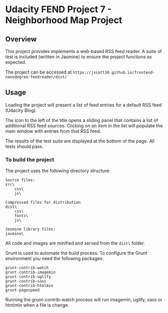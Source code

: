 # Udacity FEND Project 7 - Neighborhood Map Project

## Overview

This project provides implements a web-based RSS feed reader. A suite of test is included (written in Jasmine) to ensure the project functions as expected.

The project can be accessed at `https://jscott10.github.io/frontend-nanodegree-feedreader/dist/`

## Usage

Loading the project will present a list of feed entries for a default RSS feed (Udacity Blog).

The icon to the left of the title opens a sliding panel that contains a list of additional RSS feed sources. Clicking on an item in the list will populate the main window with entries from that RSS feed.

The results of the test suite are displayed at the bottom of the page. All tests should pass.

### To build the project

The project uses the following directory structure:

```
Source files:
src\
    css\
    js\

Compressed files for distribution
dist\
    css\
    fonts\
    js\

Jasmine library files:
jasmine\
```

All code and images are minified and served from the `dist\` folder.

Grunt is used to automate the build process. To configure the Grunt environment you need the following packages:

```
grunt-contrib-watch
grunt-contrib-imagemin
grunt-contrib-uglify
grunt-contrib-sass
grunt-contrib-htmlmin
grunt-pagespeed
```

Running the grunt-contrib-watch process will run imagemin, uglify, sass or htmlmin when a file is change.
